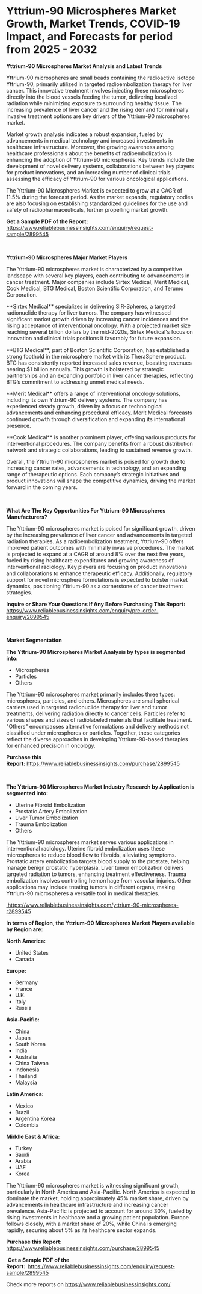 <p><h1>Yttrium-90 Microspheres Market Growth, Market Trends, COVID-19 Impact, and Forecasts for period from 2025 - 2032</h1></p><p><strong>Yttrium-90 Microspheres Market Analysis and Latest Trends</strong></p>
<p><p>Yttrium-90 microspheres are small beads containing the radioactive isotope Yttrium-90, primarily utilized in targeted radioembolization therapy for liver cancer. This innovative treatment involves injecting these microspheres directly into the blood vessels feeding the tumor, delivering localized radiation while minimizing exposure to surrounding healthy tissue. The increasing prevalence of liver cancer and the rising demand for minimally invasive treatment options are key drivers of the Yttrium-90 microspheres market.</p><p>Market growth analysis indicates a robust expansion, fueled by advancements in medical technology and increased investments in healthcare infrastructure. Moreover, the growing awareness among healthcare professionals about the benefits of radioembolization is enhancing the adoption of Yttrium-90 microspheres. Key trends include the development of novel delivery systems, collaborations between key players for product innovations, and an increasing number of clinical trials assessing the efficacy of Yttrium-90 for various oncological applications.</p><p>The Yttrium-90 Microspheres Market is expected to grow at a CAGR of 11.5% during the forecast period. As the market expands, regulatory bodies are also focusing on establishing standardized guidelines for the use and safety of radiopharmaceuticals, further propelling market growth.</p></p>
<p><strong>Get a Sample PDF of the Report:&nbsp;</strong> <a href="https://www.reliablebusinessinsights.com/enquiry/request-sample/2899545?utm_campaign=3359&utm_medium=2&utm_source=Github&utm_content=ia&utm_term=16032025&utm_id=yttrium-90-microspheres">https://www.reliablebusinessinsights.com/enquiry/request-sample/2899545</a></p>
<p>&nbsp;</p>
<p><strong>Yttrium-90 Microspheres Major Market Players</strong></p>
<p><p>The Yttrium-90 microspheres market is characterized by a competitive landscape with several key players, each contributing to advancements in cancer treatment. Major companies include Sirtex Medical, Merit Medical, Cook Medical, BTG Medical, Boston Scientific Corporation, and Terumo Corporation.</p><p>**Sirtex Medical** specializes in delivering SIR-Spheres, a targeted radionuclide therapy for liver tumors. The company has witnessed significant market growth driven by increasing cancer incidences and the rising acceptance of interventional oncology. With a projected market size reaching several billion dollars by the mid-2020s, Sirtex Medical's focus on innovation and clinical trials positions it favorably for future expansion.</p><p>**BTG Medical**, part of Boston Scientific Corporation, has established a strong foothold in the microsphere market with its TheraSphere product. BTG has consistently reported increased sales revenue, boasting revenues nearing $1 billion annually. This growth is bolstered by strategic partnerships and an expanding portfolio in liver cancer therapies, reflecting BTG’s commitment to addressing unmet medical needs.</p><p>**Merit Medical** offers a range of interventional oncology solutions, including its own Yttrium-90 delivery systems. The company has experienced steady growth, driven by a focus on technological advancements and enhancing procedural efficacy. Merit Medical forecasts continued growth through diversification and expanding its international presence.</p><p>**Cook Medical** is another prominent player, offering various products for interventional procedures. The company benefits from a robust distribution network and strategic collaborations, leading to sustained revenue growth.</p><p>Overall, the Yttrium-90 microspheres market is poised for growth due to increasing cancer rates, advancements in technology, and an expanding range of therapeutic options. Each company’s strategic initiatives and product innovations will shape the competitive dynamics, driving the market forward in the coming years.</p></p>
<p>&nbsp;</p>
<p><strong>What Are The Key Opportunities For Yttrium-90 Microspheres Manufacturers?</strong></p>
<p><p>The Yttrium-90 microspheres market is poised for significant growth, driven by the increasing prevalence of liver cancer and advancements in targeted radiation therapies. As a radioembolization treatment, Yttrium-90 offers improved patient outcomes with minimally invasive procedures. The market is projected to expand at a CAGR of around 8% over the next five years, fueled by rising healthcare expenditures and growing awareness of interventional radiology. Key players are focusing on product innovations and collaborations to enhance therapeutic efficacy. Additionally, regulatory support for novel microsphere formulations is expected to bolster market dynamics, positioning Yttrium-90 as a cornerstone of cancer treatment strategies.</p></p>
<p><strong>Inquire or Share Your Questions If Any Before Purchasing This Report:</strong> <a href="https://www.reliablebusinessinsights.com/enquiry/pre-order-enquiry/2899545?utm_campaign=3359&utm_medium=2&utm_source=Github&utm_content=ia&utm_term=16032025&utm_id=yttrium-90-microspheres">https://www.reliablebusinessinsights.com/enquiry/pre-order-enquiry/2899545</a></p>
<p>&nbsp;</p>
<p><strong>Market Segmentation</strong></p>
<p><strong>The Yttrium-90 Microspheres Market Analysis by types is segmented into:</strong></p>
<p><ul><li>Microspheres</li><li>Particles</li><li>Others</li></ul></p>
<p><p>The Yttrium-90 microspheres market primarily includes three types: microspheres, particles, and others. Microspheres are small spherical carriers used in targeted radionuclide therapy for liver and tumor treatments, delivering radiation directly to cancer cells. Particles refer to various shapes and sizes of radiolabeled materials that facilitate treatment. "Others" encompasses alternative formulations and delivery methods not classified under microspheres or particles. Together, these categories reflect the diverse approaches in developing Yttrium-90-based therapies for enhanced precision in oncology.</p></p>
<p><strong>Purchase this Report:&nbsp;</strong><a href="https://www.reliablebusinessinsights.com/purchase/2899545?utm_campaign=3359&utm_medium=2&utm_source=Github&utm_content=ia&utm_term=16032025&utm_id=yttrium-90-microspheres">https://www.reliablebusinessinsights.com/purchase/2899545</a></p>
<p>&nbsp;</p>
<p><strong>The Yttrium-90 Microspheres Market Industry Research by Application is segmented into:</strong></p>
<p><ul><li>Uterine Fibroid Embolization</li><li>Prostatic Artery Embolization</li><li>Liver Tumor Embolization</li><li>Trauma Embolization</li><li>Others</li></ul></p>
<p><p>The Yttrium-90 microspheres market serves various applications in interventional radiology. Uterine fibroid embolization uses these microspheres to reduce blood flow to fibroids, alleviating symptoms. Prostatic artery embolization targets blood supply to the prostate, helping manage benign prostatic hyperplasia. Liver tumor embolization delivers targeted radiation to tumors, enhancing treatment effectiveness. Trauma embolization involves controlling hemorrhage from vascular injuries. Other applications may include treating tumors in different organs, making Yttrium-90 microspheres a versatile tool in medical therapies.</p></p>
<p><a href="https://www.reliablebusinessinsights.com/yttrium-90-microspheres-r2899545?utm_campaign=3359&utm_medium=2&utm_source=Github&utm_content=ia&utm_term=16032025&utm_id=yttrium-90-microspheres">&nbsp;https://www.reliablebusinessinsights.com/yttrium-90-microspheres-r2899545</a></p>
<p><strong>In terms of Region, the Yttrium-90 Microspheres Market Players available by Region are:</strong></p>
<p>
    <p> <strong> North America: </strong>
        <ul>
            <li>United States</li>
            <li>Canada</li>
        </ul>
        </p> 
    <p> <strong> Europe: </strong>
        <ul>
            <li>Germany</li>
            <li>France</li>
            <li>U.K.</li>
            <li>Italy</li>
            <li>Russia</li>
        </ul>
        </p> 
    <p> <strong> Asia-Pacific: </strong>
        <ul>
            <li>China</li>
            <li>Japan</li>
            <li>South Korea</li>
            <li>India</li>
            <li>Australia</li>
            <li>China Taiwan</li>
            <li>Indonesia</li>
            <li>Thailand</li>
            <li>Malaysia</li>
        </ul>
        </p> 
    <p> <strong> Latin America: </strong>
        <ul>
            <li>Mexico</li>
            <li>Brazil</li>
            <li>Argentina Korea</li>
            <li>Colombia</li>
        </ul>
        </p> 
    <p> <strong> Middle East & Africa: </strong>
        <ul>
            <li>Turkey</li>
            <li>Saudi</li>
            <li>Arabia</li>
            <li>UAE</li>
            <li>Korea</li>
        </ul>
    </p>
    </p>
<p><p>The Yttrium-90 microspheres market is witnessing significant growth, particularly in North America and Asia-Pacific. North America is expected to dominate the market, holding approximately 45% market share, driven by advancements in healthcare infrastructure and increasing cancer prevalence. Asia-Pacific is projected to account for around 30%, fueled by rising investments in healthcare and a growing patient population. Europe follows closely, with a market share of 20%, while China is emerging rapidly, securing about 5% as its healthcare sector expands.</p></p>
<p><strong>Purchase this Report: </strong><a href="https://www.reliablebusinessinsights.com/purchase/2899545?utm_campaign=3359&utm_medium=2&utm_source=Github&utm_content=ia&utm_term=16032025&utm_id=yttrium-90-microspheres">https://www.reliablebusinessinsights.com/purchase/2899545</a></p>
<p>&nbsp;<strong>Get a Sample PDF of the Report:&nbsp;&nbsp;</strong><a href="https://www.reliablebusinessinsights.com/enquiry/request-sample/2899545?utm_campaign=3359&utm_medium=2&utm_source=Github&utm_content=ia&utm_term=16032025&utm_id=yttrium-90-microspheres">https://www.reliablebusinessinsights.com/enquiry/request-sample/2899545</a></p>
<p><strong></strong></p>
<p>Check more reports on <a href="https://www.reliablebusinessinsights.com/?utm_campaign=3359&utm_medium=2&utm_source=Github&utm_content=ia&utm_term=16032025&utm_id=yttrium-90-microspheres">https://www.reliablebusinessinsights.com/</a></p>